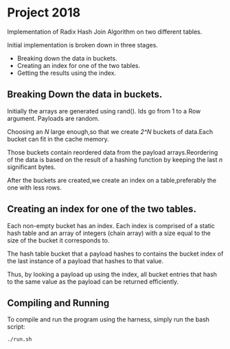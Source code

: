 # Project 2018


Implementation of Radix Hash Join Algorithm on two different tables.

Initial implementation is broken down in three stages.

- Breaking down the data in buckets.
- Creating an index for one of the two tables.
- Getting the results using the index.

## Breaking Down the data in buckets.

Initially the arrays are generated using rand().
Ids go from 1 to a Row argument.
Payloads are random.

Choosing an *N* large enough,so that we create *2^N* buckets of data.Each bucket can fit in the cache memory.

Those buckets contain reordered data from the payload arrays.Reordering of the data is based on the result of a hashing function by keeping the last *n* significant bytes.

After the buckets are created,we create an index on a table,preferably the one with less rows.

## Creating an index for one of the two tables.

Each non-empty bucket has an index. Each index is comprised of a static hash table and an array of integers (chain array) with a size equal to the size of the bucket it corresponds to.

The hash table bucket that a payload hashes to contains the bucket index of the last instance of a payload that hashes to that value.

Thus, by looking a payload up using the index, all bucket entries that hash to the same value as the payload can be returned efficiently.


## Compiling and Running

To compile and run the program using the harness, simply run the bash script:

```
./run.sh

```
